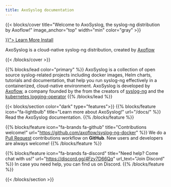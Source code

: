 ```yaml
---
title: AxoSyslog documentation
---
```


{{< blocks/cover title="Welcome to AxoSyslog, the syslog-ng distribution by Axoflow!" image_anchor="top" width="min" color="gray" >}}
<div class="mx-auto">
	<a class="btn btn-lg btn-primary mr-3 mb-4" href="{{< relref "/docs/" >}}">
		Learn More <i class="fa-solid fa-circle-right ml-2"></i>
	</a>
	<a class="btn btn-lg btn-secondary mr-3 mb-4" href="/docs/installing/">
		Install <i class="fa-brands fa-github ml-2 "></i>
	</a>
	<p class="lead mt-5">AxoSyslog is a cloud-native syslog-ng distribution, created by <a href="https://axoflow.com">Axoflow</a></p>
</div>
{{< /blocks/cover >}}

{{% blocks/lead color="primary" %}}
AxoSyslog is a collection of open source syslog-related projects including docker images, Helm charts, tutorials and documentation, that help you run syslog-ng effectively in a containerized, cloud-native environment. AxoSyslog is developed by [Axoflow](https://axoflow.com), a company founded by the from the creators of <a href="https://github.com/syslog-ng/syslog-ng/">syslog-ng</a> and the <a href="https://kube-logging.github.io">kubernetes logging-operator</a>
{{% /blocks/lead %}}

{{< blocks/section color="dark" type="features">}}
{{% blocks/feature icon="fa-lightbulb" title="Learn more about AxoSyslog!" url="/docs/" %}}
Read the AxoSyslog documentation.
{{% /blocks/feature %}}

{{% blocks/feature icon="fa-brands fa-github" title="Contributions welcome!" url="https://github.com/axoflow/syslog-ng-docker" %}}
We do a [Pull Request](https://github.com/axoflow/syslog-ng-docker/pulls) contributions workflow on **GitHub**. New users and developers are always welcome!
{{% /blocks/feature %}}

{{% blocks/feature icon="fa-brands fa-discord" title="Need help? Come chat with us!" url="https://discord.gg/4Fzy7D66Qq" url_text="Join Discord" %}}
In case you need help, you can find us on Discord.
{{% /blocks/feature %}}

{{< /blocks/section >}}
